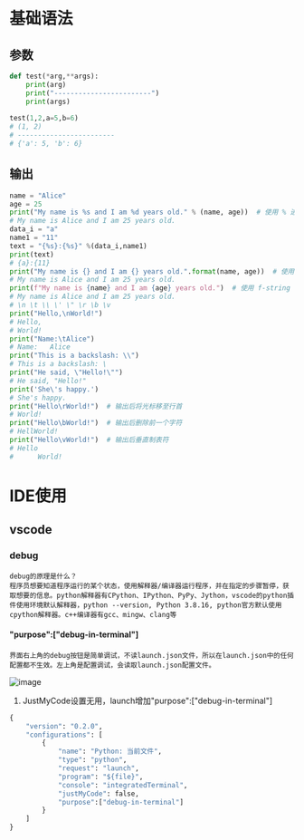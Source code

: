 # 基础语法
## 参数
```python
def test(*arg,**args):
    print(arg)
    print("------------------------")
    print(args)
    
test(1,2,a=5,b=6)
# (1, 2)
# ------------------------
# {'a': 5, 'b': 6}
```
## 输出
```python
name = "Alice"
age = 25
print("My name is %s and I am %d years old." % (name, age))  # 使用 % 进行格式化
# My name is Alice and I am 25 years old.
data_i = "a"
name1 = "11"
text = "{%s}:{%s}" %(data_i,name1)
print(text)
# {a}:{11}
print("My name is {} and I am {} years old.".format(name, age))  # 使用 format() 方法进行格式化
# My name is Alice and I am 25 years old.
print(f"My name is {name} and I am {age} years old.")  # 使用 f-string 
# My name is Alice and I am 25 years old.
# \n \t \\ \' \" \r \b \v 
print("Hello,\nWorld!")
# Hello,
# World!
print("Name:\tAlice")
# Name:   Alice
print("This is a backslash: \\")
# This is a backslash: \
print("He said, \"Hello!\"")
# He said, "Hello!"
print('She\'s happy.')
# She's happy.
print("Hello\rWorld!")  # 输出后将光标移至行首
# World!
print("Hello\bWorld!")  # 输出后删除前一个字符
# HellWorld!
print("Hello\vWorld!")  # 输出后垂直制表符
# Hello
#      World!
```

# IDE使用
## vscode
### debug
    debug的原理是什么？
    程序员想要知道程序运行的某个状态，使用解释器/编译器运行程序，并在指定的步骤暂停，获取想要的信息。python解释器有CPython、IPython、PyPy、Jython，vscode的python插件使用环境默认解释器，python --version, Python 3.8.16, python官方默认使用cpython解释器。c++编译器有gcc、mingw、clang等
#### "purpose":["debug-in-terminal"]
    界面右上角的debug按钮是简单调试，不读launch.json文件，所以在launch.json中的任何配置都不生效。左上角是配置调试，会读取launch.json配置文件。
![image](https://github.com/YRH0/book/assets/74707759/4049235a-8c16-439b-b0c5-bdc226515bec)

1. JustMyCode设置无用，launch增加"purpose":["debug-in-terminal"]
```python
{
    "version": "0.2.0",
    "configurations": [
        {
            "name": "Python: 当前文件",
            "type": "python",
            "request": "launch",
            "program": "${file}",
            "console": "integratedTerminal",
            "justMyCode": false,
            "purpose":["debug-in-terminal"]
        }
    ]
}

```
